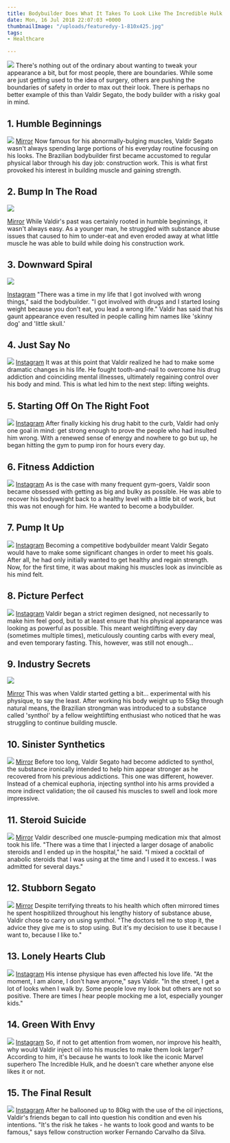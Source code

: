 ```yaml
---
title: Bodybuilder Does What It Takes To Look Like The Incredible Hulk
date: Mon, 16 Jul 2018 22:07:03 +0000
thumbnailImage: "/uploads/featuredyy-1-810x425.jpg"
tags:
- Healthcare

---
```

![](http://newsattorneys.staging.wpengine.com/wp-content/uploads/2018/07/hdfghjfghjghjkhgjk.jpg) There's nothing out of the ordinary about wanting to tweak your appearance a bit, but for most people, there are boundaries. While some are just getting used to the idea of surgery, others are pushing the boundaries of safety in order to max out their look. There is perhaps no better example of this than Valdir Segato, the body builder with a risky goal in mind.

## 1. Humble Beginnings

![](http://newsattorneys.staging.wpengine.com/wp-content/uploads/2018/07/valdir-as-a-child-1517546686870.jpg) [Mirror](https://www.mirror.co.uk/news/weird-news/bodybuilder-23-inch-biceps-risks-8974449) Now famous for his abnormally-bulging muscles, Valdir Segato wasn't always spending large portions of his everyday routine focusing on his looks. The Brazilian bodybuilder first became accustomed to regular physical labor through his day job: construction work. This is what first provoked his interest in building muscle and gaining strength.

## 2. Bump In The Road

![](http://newsattorneys.staging.wpengine.com/wp-content/uploads/2018/07/valdir-as-a-child-1-1517546707856.jpg) 

[Mirror](https://www.mirror.co.uk/news/weird-news/bodybuilder-23-inch-biceps-risks-8974449) While Valdir's past was certainly rooted in humble beginnings, it wasn't always easy. As a younger man, he struggled with substance abuse issues that caused to him to under-eat and even eroded away at what little muscle he was able to build while doing his construction work.

## 3. Downward Spiral

![](http://newsattorneys.staging.wpengine.com/wp-content/uploads/2018/07/25013742_133647667420095_6694128193525252096_n-1517547669193.jpg) 

[Instagram](https://www.instagram.com/valdir_synthol_/?hl=en) "There was a time in my life that I got involved with wrong things," said the bodybuilder. "I got involved with drugs and I started losing weight because you don't eat, you lead a wrong life." Valdir has said that his gaunt appearance even resulted in people calling him names like 'skinny dog' and 'little skull.'

## 4. Just Say No

![](http://newsattorneys.staging.wpengine.com/wp-content/uploads/2018/07/25006175_522161988164233_3690499019009687552_n-1517547354517.jpg) [Instagram](https://www.instagram.com/valdir_synthol_/?hl=en) It was at this point that Valdir realized he had to make some dramatic changes in his life. He fought tooth-and-nail to overcome his drug addiction and coinciding mental illnesses, ultimately regaining control over his body and mind. This is what led him to the next step: lifting weights.

## 5. Starting Off On The Right Foot

![](http://newsattorneys.staging.wpengine.com/wp-content/uploads/2018/07/25010812_309467746220388_3139719761659691008_n-1517547776075.jpg) [Instagram](https://www.instagram.com/valdir_synthol_/?hl=en) After finally kicking his drug habit to the curb, Valdir had only one goal in mind: get strong enough to prove the people who had insulted him wrong. With a renewed sense of energy and nowhere to go but up, he began hitting the gym to pump iron for hours every day.

## 6. Fitness Addiction

![](http://newsattorneys.staging.wpengine.com/wp-content/uploads/2018/07/25006736_751626555024736_3716953346083389440_n-1517547795066.jpg) [Instagram](https://www.instagram.com/valdir_synthol_/?hl=en) As is the case with many frequent gym-goers, Valdir soon became obsessed with getting as big and bulky as possible. He was able to recover his bodyweight back to a healthy level with a little bit of work, but this was not enough for him. He wanted to become a bodybuilder.

## 7. Pump It Up

![](http://newsattorneys.staging.wpengine.com/wp-content/uploads/2018/07/24845832_319578888559381_2040935838782586880_n-1517547815942.jpg) [Instagram](https://www.instagram.com/valdir_synthol_/?hl=en) Becoming a competitive bodybuilder meant Valdir Segato would have to make some significant changes in order to meet his goals. After all, he had only initially wanted to get healthy and regain strength. Now, for the first time, it was about making his muscles look as invincible as his mind felt.

## 8. Picture Perfect

![](http://newsattorneys.staging.wpengine.com/wp-content/uploads/2018/07/26067256_142516549739700_4488207409474437120_n-1517547910680.jpg) [Instagram](https://www.instagram.com/valdir_synthol_/?hl=en) Valdir began a strict regimen designed, not necessarily to make him feel good, but to at least ensure that his physical appearance was looking as powerful as possible. This meant weightlifting every day (sometimes multiple times), meticulously counting carbs with every meal, and even temporary fasting. This, however, was still not enough...

## 9. Industry Secrets

![](http://newsattorneys.staging.wpengine.com/wp-content/uploads/2018/07/valdir-injects-synthol-into-his-arms-1517547995300.jpg)

[Mirror](https://www.mirror.co.uk/news/weird-news/bodybuilder-23-inch-biceps-risks-8974449) This was when Valdir started getting a bit... experimental with his physique, to say the least. After working his body weight up to 55kg through natural means, the Brazilian strongman was introduced to a substance called 'synthol' by a fellow weightlifting enthusiast who noticed that he was struggling to continue building muscle.

## 10. Sinister Synthetics

![](http://newsattorneys.staging.wpengine.com/wp-content/uploads/2018/07/valdir-poses-in-the-gym-1517548080868.jpg) [Mirror](https://www.mirror.co.uk/news/weird-news/bodybuilder-23-inch-biceps-risks-8974449) Before too long, Valdir Segato had become addicted to synthol, the substance ironically intended to help him appear stronger as he recovered from his previous addictions. This one was different, however. Instead of a chemical euphoria, injecting synthol into his arms provided a more indirect validation; the oil caused his muscles to swell and look more impressive.

## 11. Steroid Suicide

![](http://newsattorneys.staging.wpengine.com/wp-content/uploads/2018/07/valdir-flexes-his-muscles-1517548178924.jpg) [Mirror](https://www.mirror.co.uk/news/weird-news/bodybuilder-23-inch-biceps-risks-8974449) Valdir described one muscle-pumping medication mix that almost took his life. "There was a time that I injected a larger dosage of anabolic steroids and I ended up in the hospital," he said. "I mixed a cocktail of anabolic steroids that I was using at the time and I used it to excess. I was admitted for several days."

## 12. Stubborn Segato

![](http://newsattorneys.staging.wpengine.com/wp-content/uploads/2018/07/valdir-segato-1517548227170.jpg) [Mirror](https://www.mirror.co.uk/news/weird-news/bodybuilder-23-inch-biceps-risks-8974449) Despite terrifying threats to his health which often mirrored times he spent hospitilized throughout his lengthy history of substance abuse, Valdir chose to carry on using synthol. "The doctors tell me to stop it, the advice they give me is to stop using. But it's my decision to use it because I want to, because I like to."

## 13. Lonely Hearts Club

![](http://newsattorneys.staging.wpengine.com/wp-content/uploads/2018/07/26070849_1998120973796721_2020207416079024128_n-1517548505416.jpg) [Instagram](https://www.instagram.com/valdir_synthol_/?hl=en) His intense physique has even affected his love life. "At the moment, I am alone, I don't have anyone," says Valdir. "In the street, I get a lot of looks when I walk by. Some people love my look but others are not so positive. There are times I hear people mocking me a lot, especially younger kids."

## 14. Green With Envy

![](http://newsattorneys.staging.wpengine.com/wp-content/uploads/2018/07/26072666_1741554192550120_6565260135055228928_n-1517548527237.jpg) [Instagram](https://www.instagram.com/valdir_synthol_/?hl=en) So, if not to get attention from women, nor improve his health, why would Valdir inject oil into his muscles to make them look larger? According to him, it's because he wants to look like the iconic Marvel superhero The Incredible Hulk, and he doesn't care whether anyone else likes it or not.

## 15. The Final Result

![](http://newsattorneys.staging.wpengine.com/wp-content/uploads/2018/07/26223257_172647463498308_7890883649023770624_n-1517548559025.jpg) [Instagram](https://www.instagram.com/valdir_synthol_/?hl=en) After he ballooned up to 80kg with the use of the oil injections, Valdir's friends began to call into question his condition and even his intentions. "It's the risk he takes - he wants to look good and wants to be famous," says fellow construction worker Fernando Carvalho da Silva.